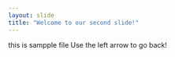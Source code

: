 ```yaml
---
layout: slide
title: "Welcome to our second slide!"
---
```


this is sampple file
Use the left arrow to go back!
